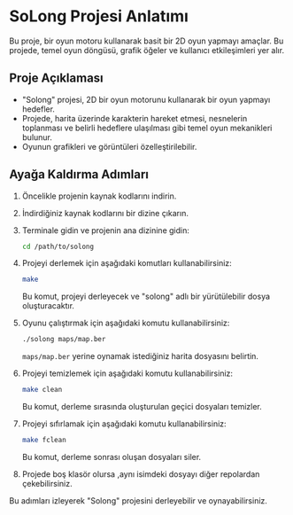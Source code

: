 # SoLong Projesi Anlatımı

Bu proje, bir oyun motoru kullanarak basit bir 2D oyun yapmayı amaçlar. Bu projede, temel oyun döngüsü, grafik öğeler ve kullanıcı etkileşimleri yer alır.

## Proje Açıklaması

- "Solong" projesi, 2D bir oyun motorunu kullanarak bir oyun yapmayı hedefler.
- Projede, harita üzerinde karakterin hareket etmesi, nesnelerin toplanması ve belirli hedeflere ulaşılması gibi temel oyun mekanikleri bulunur.
- Oyunun grafikleri ve görüntüleri özelleştirilebilir.

## Ayağa Kaldırma Adımları

1. Öncelikle projenin kaynak kodlarını indirin.

2. İndirdiğiniz kaynak kodlarını bir dizine çıkarın.

3. Terminale gidin ve projenin ana dizinine gidin:

    ```bash
    cd /path/to/solong
    ```

4. Projeyi derlemek için aşağıdaki komutları kullanabilirsiniz:

    ```bash
    make
    ```

    Bu komut, projeyi derleyecek ve "solong" adlı bir yürütülebilir dosya oluşturacaktır.

5. Oyunu çalıştırmak için aşağıdaki komutu kullanabilirsiniz:

    ```bash
    ./solong maps/map.ber
    ```

    `maps/map.ber` yerine oynamak istediğiniz harita dosyasını belirtin.

6. Projeyi temizlemek için aşağıdaki komutu kullanabilirsiniz:

    ```bash
    make clean
    ```

    Bu komut, derleme sırasında oluşturulan geçici dosyaları temizler.

7. Projeyi sıfırlamak için aşağıdaki komutu kullanabilirsiniz:

    ```bash
    make fclean
    ```

    Bu komut, derleme sonrası oluşan dosyaları siler.
   
9. Projede boş klasör olursa ,aynı isimdeki dosyayı diğer repolardan çekebilirsiniz.

Bu adımları izleyerek "Solong" projesini derleyebilir ve oynayabilirsiniz.
